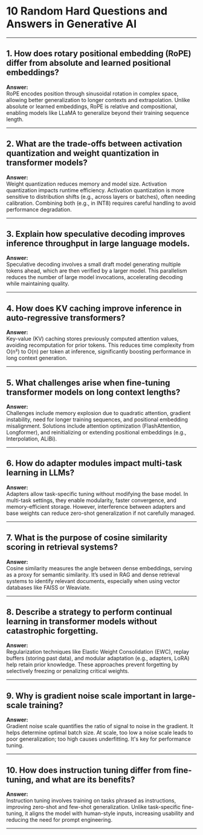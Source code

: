 # 10 Random Hard Questions and Answers in Generative AI

---

## 1. How does rotary positional embedding (RoPE) differ from absolute and learned positional embeddings?

**Answer:**  
RoPE encodes position through sinusoidal rotation in complex space, allowing better generalization to longer contexts and extrapolation. Unlike absolute or learned embeddings, RoPE is relative and compositional, enabling models like LLaMA to generalize beyond their training sequence length.

---

## 2. What are the trade-offs between activation quantization and weight quantization in transformer models?

**Answer:**  
Weight quantization reduces memory and model size. Activation quantization impacts runtime efficiency. Activation quantization is more sensitive to distribution shifts (e.g., across layers or batches), often needing calibration. Combining both (e.g., in INT8) requires careful handling to avoid performance degradation.

---

## 3. Explain how speculative decoding improves inference throughput in large language models.

**Answer:**  
Speculative decoding involves a small draft model generating multiple tokens ahead, which are then verified by a larger model. This parallelism reduces the number of large model invocations, accelerating decoding while maintaining quality.

---

## 4. How does KV caching improve inference in auto-regressive transformers?

**Answer:**  
Key-value (KV) caching stores previously computed attention values, avoiding recomputation for prior tokens. This reduces time complexity from O(n²) to O(n) per token at inference, significantly boosting performance in long context generation.

---

## 5. What challenges arise when fine-tuning transformer models on long context lengths?

**Answer:**  
Challenges include memory explosion due to quadratic attention, gradient instability, need for longer training sequences, and positional embedding misalignment. Solutions include attention optimization (FlashAttention, Longformer), and reinitializing or extending positional embeddings (e.g., Interpolation, ALiBi).

---

## 6. How do adapter modules impact multi-task learning in LLMs?

**Answer:**  
Adapters allow task-specific tuning without modifying the base model. In multi-task settings, they enable modularity, faster convergence, and memory-efficient storage. However, interference between adapters and base weights can reduce zero-shot generalization if not carefully managed.

---

## 7. What is the purpose of cosine similarity scoring in retrieval systems?

**Answer:**  
Cosine similarity measures the angle between dense embeddings, serving as a proxy for semantic similarity. It’s used in RAG and dense retrieval systems to identify relevant documents, especially when using vector databases like FAISS or Weaviate.

---

## 8. Describe a strategy to perform continual learning in transformer models without catastrophic forgetting.

**Answer:**  
Regularization techniques like Elastic Weight Consolidation (EWC), replay buffers (storing past data), and modular adaptation (e.g., adapters, LoRA) help retain prior knowledge. These approaches prevent forgetting by selectively freezing or penalizing critical weights.

---

## 9. Why is gradient noise scale important in large-scale training?

**Answer:**  
Gradient noise scale quantifies the ratio of signal to noise in the gradient. It helps determine optimal batch size. At scale, too low a noise scale leads to poor generalization; too high causes underfitting. It's key for performance tuning.

---

## 10. How does instruction tuning differ from fine-tuning, and what are its benefits?

**Answer:**  
Instruction tuning involves training on tasks phrased as instructions, improving zero-shot and few-shot generalization. Unlike task-specific fine-tuning, it aligns the model with human-style inputs, increasing usability and reducing the need for prompt engineering.

---
